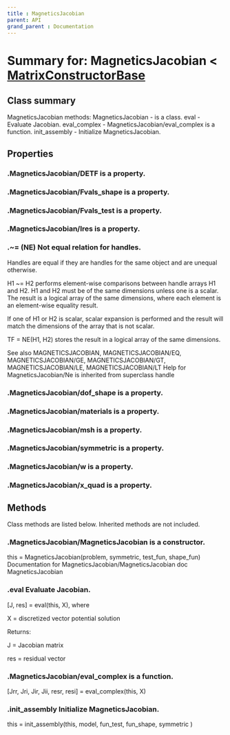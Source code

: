 ```yaml
---
title : MagneticsJacobian
parent: API
grand_parent : Documentation
---
```

# Summary for: **MagneticsJacobian**  < [MatrixConstructorBase](MatrixConstructorBase.html)

## Class summary

MagneticsJacobian methods:
MagneticsJacobian - is a class.
eval - Evaluate Jacobian.
eval_complex - MagneticsJacobian/eval_complex is a function.
init_assembly - Initialize MagneticsJacobian.

## Properties

### .MagneticsJacobian/**DETF** is a property.

### .MagneticsJacobian/**Fvals_shape** is a property.

### .MagneticsJacobian/**Fvals_test** is a property.

### .MagneticsJacobian/**Ires** is a property.

### .~= (NE)   Not equal relation for handles.
Handles are equal if they are handles for the same object and are
unequal otherwise.

H1 ~= H2 performs element-wise comparisons between handle arrays H1
and H2.  H1 and H2 must be of the same dimensions unless one is a
scalar.  The result is a logical array of the same dimensions, where
each element is an element-wise equality result.

If one of H1 or H2 is scalar, scalar expansion is performed and the
result will match the dimensions of the array that is not scalar.

TF = NE(H1, H2) stores the result in a logical array of the same
dimensions.

See also MAGNETICSJACOBIAN, MAGNETICSJACOBIAN/EQ, MAGNETICSJACOBIAN/GE, MAGNETICSJACOBIAN/GT, MAGNETICSJACOBIAN/LE, MAGNETICSJACOBIAN/LT
Help for MagneticsJacobian/Ne is inherited from superclass handle

### .MagneticsJacobian/**dof_shape** is a property.

### .MagneticsJacobian/**materials** is a property.

### .MagneticsJacobian/**msh** is a property.

### .MagneticsJacobian/**symmetric** is a property.

### .MagneticsJacobian/**w** is a property.

### .MagneticsJacobian/**x_quad** is a property.


## Methods

Class methods are listed below. Inherited methods are not included.

### .**MagneticsJacobian**/MagneticsJacobian is a constructor.
this = MagneticsJacobian(problem, symmetric, test_fun, shape_fun)
Documentation for MagneticsJacobian/MagneticsJacobian
doc MagneticsJacobian

### .**eval** Evaluate Jacobian.

[J, res] = eval(this, X), where

X = discretized vector potential solution

Returns:

J = Jacobian matrix

res = residual vector

### .MagneticsJacobian/**eval_complex** is a function.
[Jrr, Jri, Jir, Jii, resr, resi] = eval_complex(this, X)

### .**init_assembly** Initialize MagneticsJacobian.

this = init_assembly(this, model, fun_test, fun_shape, symmetric )


